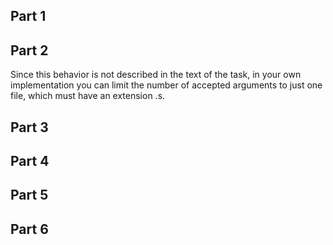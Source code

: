 ## Part 1

## Part 2

Since this behavior is not described in the text of the task, in your own implementation you can limit the number of accepted arguments to just one file, which must have an extension .s.

## Part 3

## Part 4

## Part 5

## Part 6